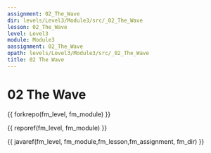 ```yaml
---
assignment: 02_The_Wave
dir: levels/Level3/Module3/src/_02_The_Wave
lesson: 02_The_Wave
level: Level3
module: Module3
oassignment: 02_The_Wave
opath: levels/Level3/Module3/src/_02_The_Wave
title: 02 The Wave
---
```

# 02 The Wave

{{ forkrepo(fm_level, fm_module) }}

{{ reporef(fm_level, fm_module) }}




{{ javaref(fm_level, fm_module,fm_lesson,fm_assignment, fm_dir) }}

